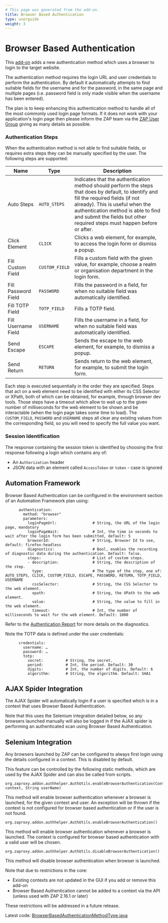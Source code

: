 ```yaml
---
# This page was generated from the add-on.
title: Browser Based Authentication
type: userguide
weight: 3
---
```


# Browser Based Authentication

This [add-on](/docs/desktop/addons/authentication-helper/) adds a new authentication method which uses a browser to login to the target website.


The authentication method requires the login URL and user credentials to perform the authentication. By default it automatically attempts to
find suitable fields for the username and for the password, in the same page and multiple pages (i.e. password field is only made visible when
the username has been entered).


The plan is to keep enhancing this authentication method to handle all of the most commonly used login page formats.
If it does not work with your application's login page then please inform the ZAP team via the
[ZAP User Group](https://groups.google.com/group/zaproxy-users) giving as many details as possible.

### Authentication Steps

When the authentication method is not able to find suitable fields, or requires extra steps they can be manually specified by the user. The following steps are supported:

|        Name         |      Type      |                                                                                                                                         Description                                                                                                                                          |
|---------------------|----------------|----------------------------------------------------------------------------------------------------------------------------------------------------------------------------------------------------------------------------------------------------------------------------------------------|
| Auto Steps          | `AUTO_STEPS`   | Indicates that the authentication method should perform the steps that does by default, to identify and fill the required fields (if not already). This is useful when the authentication method is able to find and submit the fields but other required steps must happen before or after. |
| Click Element       | `CLICK`        | Clicks a web element, for example, to access the login form or dismiss a popup.                                                                                                                                                                                                              |
| Fill Custom Field   | `CUSTOM_FIELD` | Fills a custom field with the given value, for example, choose a realm or organisation department in the login form.                                                                                                                                                                         |
| Fill Password Field | `PASSWORD`     | Fills the password in a field, for when no suitable field was automatically identified.                                                                                                                                                                                                      |
| Fill TOTP Field     | `TOTP_FIELD`   | Fills a TOTP field.                                                                                                                                                                                                                                                                          |
| Fill Username Field | `USERNAME`     | Fills the username in a field, for when no suitable field was automatically identified.                                                                                                                                                                                                      |
| Send Escape         | `ESCAPE`       | Sends the escape to the web element, for example, to dismiss a popup.                                                                                                                                                                                                                        |
| Send Return         | `RETURN`       | Sends return to the web element, for example, to submit the login form.                                                                                                                                                                                                                      |

Each step is executed sequentially in the order they are specified. Steps that act on a web element need to be identified with either its CSS Selector or XPath, both of which can be obtained, for example, through browser dev tools. Those steps have a timeout which allow to wait up to the given number of milliseconds for the web element to be shown and be interactable (when the login page takes some time to load). The `CUSTOM_FIELD`, `PASSWORD` and `USERNAME` steps all clear any existing values from the corresponding field, so you will need to specify the full value you want.

### Session Identification

The response containing the session token is identified by choosing the first response following a login which contains any of:

* An `Authorization` header
* JSON data with an element called `AccessToken` or `token` - case is ignored

## Automation Framework

Browser Based Authentication can be configured in the environment section of an Automation Framework plan using:

```
      authentication:
        method: "browser"
        parameters:
          loginPageUrl:                # String, the URL of the login page, mandatory
          loginPageWait:               # Int, the time in seconds to wait after the login form has been submitted, default: 5
          browserId:                   # String, Browser Id to use, default: firefox-headless
          diagnostics:                 # Bool, enables the recording of diagnostic data during the authentication. Default: false.
          steps:                       # List of custom steps.
          - description:               # String, the description of the step.
            type:                      # The type of the step, one of: AUTO_STEPS, CLICK, CUSTOM_FIELD, ESCAPE, PASSWORD, RETURN, TOTP_FIELD, USERNAME
            cssSelector:               # String, the CSS Selector to the web element.
            xpath:                     # String, the XPath to the web element.
            value:                     # String, the value to fill in the web element.
            timeout:                   # Int, the number of milliseconds to wait for the web element. Default: 1000
```


Refer to the [Authentication Report](/docs/desktop/addons/authentication-helper/auth-report-json/) for more details on the diagnostics.


Note the TOTP data is defined under the user credentials:

```
      credentials:
        username: …
        password: …
        totp:
          secret:          # String, the secret.
          period:          # Int, the period. Default: 30
          digits:          # Int, the number of digits. Default: 6
          algorithm:       # String, the algorithm. Default: SHA1
```

## AJAX Spider Integration

The AJAX Spider will automatically login if a user is specified which is in a context that uses Browser Based Authentication.


Note that this uses the Selenium integration detailed below, so any browsers launched manually will also be logged in if the
AJAX spider is performing an authenticated scan using Browser Based Authentication.

## Selenium Integration

Any browsers launched by ZAP can be configured to always first login using the details configured in a context. This is disabled by default.


This feature can be controlled by the following static methods, which are used by the AJAX Spider and can also be called from scripts.

```
org.zaproxy.addon.authhelper.AuthUtils.enableBrowserAuthentication(Context context, String userName)
```

This method will enable browser authentication whenever a browser is launched, for the given context and user. An exception will be thrown if the context is not configured for browser based authentication or if the user is not found.

```
org.zaproxy.addon.authhelper.AuthUtils.enableBrowserAuthentication()
```

This method will enable browser authentication whenever a browser is launched. The context is configured for browser based authentication with a valid user will be chosen.

```
org.zaproxy.addon.authhelper.AuthUtils.disableBrowserAuthentication()
```

This method will disable browser authentication when browser is launched.


Note that due to restrictions in the core:

* Existing contexts are not updated in the GUI if you add or remove this add-on
* Browser Based Authentication cannot be added to a context via the API (unless used with ZAP 2.16.1 or later)

These restrictions will be addressed in a future release.


Latest code: [BrowserBasedAuthenticationMethodType.java](https://github.com/zaproxy/zap-extensions/blob/main/addOns/authhelper/src/main/java/org/zaproxy/addon/authhelper/BrowserBasedAuthenticationMethodType.java)
